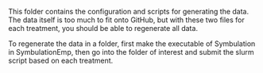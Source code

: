 This folder contains the configuration and scripts for generating the data. The data itself is too much to fit onto GitHub, but with these two files for each treatment, you should be able to regenerate all data.

To regenerate the data in a folder, first make the executable of Symbulation in SymbulationEmp, then go into the folder of interest and submit the slurm script based on each treatment.